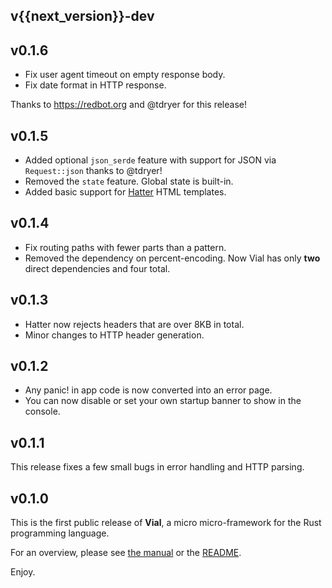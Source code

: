 ## v{{next_version}}-dev

## v0.1.6

- Fix user agent timeout on empty response body.
- Fix date format in HTTP response.

Thanks to https://redbot.org and @tdryer for this release!

## v0.1.5

- Added optional `json_serde` feature with support for
  JSON via `Request::json` thanks to @tdryer!
- Removed the `state` feature. Global state is built-in.
- Added basic support for [Hatter](https://github.com/xvxx/hatter)
  HTML templates.

## v0.1.4

- Fix routing paths with fewer parts than a pattern.
- Removed the dependency on percent-encoding. Now Vial
  has only **two** direct dependencies and four total.

## v0.1.3

- Hatter now rejects headers that are over 8KB in total.
- Minor changes to HTTP header generation.

## v0.1.2

- Any panic! in app code is now converted into an error page.
- You can now disable or set your own startup banner to show
  in the console.

## v0.1.1

This release fixes a few small bugs in error handling and HTTP
parsing.

## v0.1.0

This is the first public release of **Vial**, a micro micro-framework
for the Rust programming language.

For an overview, please see [the manual][manual] or the [README][readme].

Enjoy.

[manual]: https://vial.rs
[readme]: https://github.com/xvxx/vial#readme

